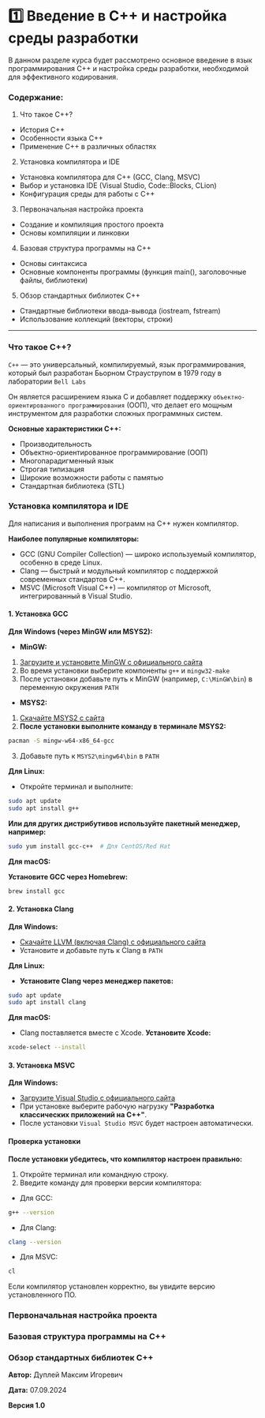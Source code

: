 # 1️⃣ Введение в C++ и настройка среды разработки

В данном разделе курса будет рассмотрено основное введение в язык программирования C++ и настройка среды разработки, необходимой для эффективного кодирования.

### Содержание:
1. Что такое C++?
  - История C++
  - Особенности языка C++
  - Применение C++ в различных областях

2. Установка компилятора и IDE
  - Установка компилятора для C++ (GCC, Clang, MSVC)
  - Выбор и установка IDE (Visual Studio, Code::Blocks, CLion)
  - Конфигурация среды для работы с C++

3. Первоначальная настройка проекта
  - Создание и компиляция простого проекта
  - Основы компиляции и линковки

4. Базовая структура программы на C++
  - Основы синтаксиса
  - Основные компоненты программы (функция main(), заголовочные файлы, библиотеки)

5. Обзор стандартных библиотек C++
  - Стандартные библиотеки ввода-вывода (iostream, fstream)
  - Использование коллекций (векторы, строки)

---

### Что такое C++?

`C++` — это универсальный, компилируемый, язык программирования, который был разработан Бьорном Страуструпом в 1979 году в лаборатории `Bell Labs`

Он является расширением языка C и добавляет поддержку `объектно-ориентированного программирования` (ООП), что делает его мощным инструментом для разработки сложных программных систем.

**Основные характеристики C++:**

- Производительность
- Объектно-ориентированное программирование (ООП)
- Многопарадигменный язык
- Строгая типизация
- Широкие возможности работы с памятью
- Стандартная библиотека (STL)

### Установка компилятора и IDE

Для написания и выполнения программ на C++ нужен компилятор.

**Наиболее популярные компиляторы:**

- GCC (GNU Compiler Collection) — широко используемый компилятор, особенно в среде Linux.
- Clang — быстрый и модульный компилятор с поддержкой современных стандартов C++.
- MSVC (Microsoft Visual C++) — компилятор от Microsoft, интегрированный в Visual Studio.

#### 1. Установка GCC

**Для Windows (через MinGW или MSYS2):**

- **MinGW:**
1. [Загрузите и установите MinGW с официального сайта](https://osdn.net/projects/mingw/)
2. Во время установки выберите компоненты `g++` и `mingw32-make`
3. После установки добавьте путь к MinGW (например, `C:\MinGW\bin`) в переменную окружения `PATH`

- **MSYS2:**
1. [Скачайте MSYS2 с сайта](https://www.msys2.org/)
2. **После установки выполните команду в терминале MSYS2:**
```bash
pacman -S mingw-w64-x86_64-gcc
```
3. Добавьте путь к `MSYS2\mingw64\bin` в `PATH`

**Для Linux:**

- Откройте терминал и выполните:
```bash
sudo apt update
sudo apt install g++
```
**Или для других дистрибутивов используйте пакетный менеджер, например:**
```bash
sudo yum install gcc-c++  # Для CentOS/Red Hat
```

**Для macOS:**

**Установите GCC через Homebrew:**
```bash
brew install gcc
```

#### 2. Установка Clang

**Для Windows:**

- [Скачайте LLVM (включая Clang) с официального сайта](https://llvm.org/)
- Установите и добавьте путь к Clang в `PATH`

**Для Linux:**

- **Установите Clang через менеджер пакетов:**
```bash
sudo apt update
sudo apt install clang
```

**Для macOS:**

- Clang поставляется вместе с Xcode. **Установите Xcode:**
```bash
xcode-select --install
```

#### 3. Установка MSVC

**Для Windows:**

- [Загрузите Visual Studio с официального сайта](https://visualstudio.microsoft.com/)
- При установке выберите рабочую нагрузку **"Разработка классических приложений на C++"**.
- После установки `Visual Studio MSVC` будет настроен автоматически.

#### Проверка установки

**После установки убедитесь, что компилятор настроен правильно:**

1. Откройте терминал или командную строку.
2. Введите команду для проверки версии компилятора:

- Для GCC:
```bash
g++ --version
```
- Для Clang:
```bash
clang --version
```
- Для MSVC:
```cmd
cl
```
Если компилятор установлен корректно, вы увидите версию установленного ПО.

### Первоначальная настройка проекта


### Базовая структура программы на C++


### Обзор стандартных библиотек C++


**Автор:** Дуплей Максим Игоревич

**Дата:** 07.09.2024

**Версия 1.0**
